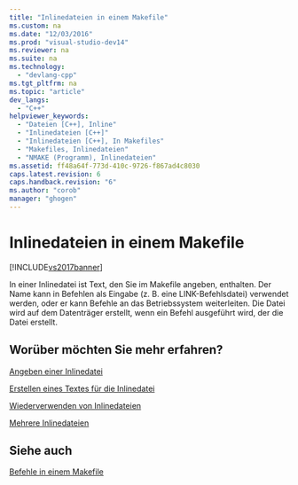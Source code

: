 ```yaml
---
title: "Inlinedateien in einem Makefile"
ms.custom: na
ms.date: "12/03/2016"
ms.prod: "visual-studio-dev14"
ms.reviewer: na
ms.suite: na
ms.technology: 
  - "devlang-cpp"
ms.tgt_pltfrm: na
ms.topic: "article"
dev_langs: 
  - "C++"
helpviewer_keywords: 
  - "Dateien [C++], Inline"
  - "Inlinedateien [C++]"
  - "Inlinedateien [C++], In Makefiles"
  - "Makefiles, Inlinedateien"
  - "NMAKE (Programm), Inlinedateien"
ms.assetid: ff48a64f-773d-410c-9726-f867ad4c8030
caps.latest.revision: 6
caps.handback.revision: "6"
ms.author: "corob"
manager: "ghogen"
---
```

# Inlinedateien in einem Makefile
[!INCLUDE[vs2017banner](../assembler/inline/includes/vs2017banner.md)]

In einer Inlinedatei ist Text, den Sie im Makefile angeben, enthalten.  Der Name kann in Befehlen als Eingabe \(z. B. eine LINK\-Befehlsdatei\) verwendet werden, oder er kann Befehle an das Betriebssystem weiterleiten.  Die Datei wird auf dem Datenträger erstellt, wenn ein Befehl ausgeführt wird, der die Datei erstellt.  
  
## Worüber möchten Sie mehr erfahren?  
 [Angeben einer Inlinedatei](../build/specifying-an-inline-file.md)  
  
 [Erstellen eines Textes für die Inlinedatei](../build/creating-inline-file-text.md)  
  
 [Wiederverwenden von Inlinedateien](../build/reusing-inline-files.md)  
  
 [Mehrere Inlinedateien](../build/multiple-inline-files.md)  
  
## Siehe auch  
 [Befehle in einem Makefile](../build/commands-in-a-makefile.md)